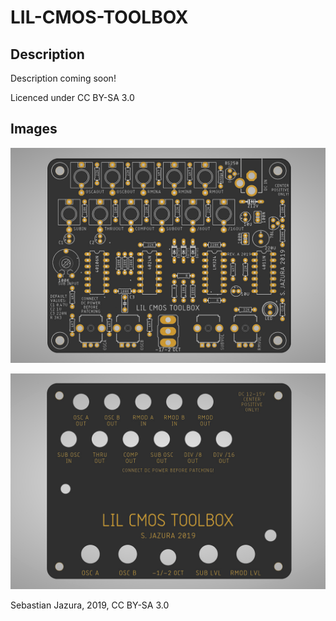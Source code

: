 # LIL-CMOS-TOOLBOX

## Description
Description coming soon!

Licenced under CC BY-SA 3.0


## Images

![BOARD](https://raw.githubusercontent.com/diysynth/LIL-CMOS-TOOLBOX/master/BOARD/toolbox.jpg)

![PANEL](https://raw.githubusercontent.com/diysynth/LIL-CMOS-TOOLBOX/master/PANEL/toolboxpanel.jpg)

Sebastian Jazura, 2019, CC BY-SA 3.0
